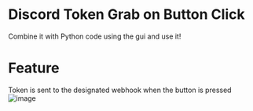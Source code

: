 # Discord Token Grab on Button Click
Combine it with Python code using the gui and use it!

# Feature
Token is sent to the designated webhook when the button is pressed
![image](https://user-images.githubusercontent.com/101671122/158824363-dc78431b-3d63-4fb1-a81f-66fa6f362b3c.png)
